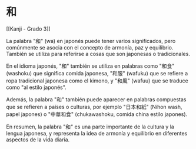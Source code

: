 # 和

[[Kanji - Grado 3]]

La palabra "和" (wa) en japonés puede tener varios significados, pero comúnmente se asocia con el concepto de armonía, paz y equilibrio. También se utiliza para referirse a cosas que son japonesas o tradicionales.

En el idioma japonés, "和" también se utiliza en palabras como "和食" (washoku) que significa comida japonesa, "和服" (wafuku) que se refiere a ropa tradicional japonesa como el kimono, y "和風" (wafuu) que se traduce como "al estilo japonés".

Además, la palabra "和" también puede aparecer en palabras compuestas que se refieren a países o culturas, por ejemplo "日本和紙" (Nihon wash, papel japones) o "中華和食" (chukawashoku, comida china estilo japones).

En resumen, la palabra "和" es una parte importante de la cultura y la lengua japonesa, y representa la idea de armonía y equilibrio en diferentes aspectos de la vida diaria.
